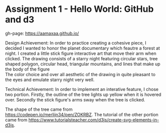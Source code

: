 Assignment 1 - Hello World: GitHub and d3  
===

gh-page: https://aamaxaa.github.io/

Design Achievement: In order to practice creating a cohesive piece, I decided I wanted to honor the planet documentary which feautre a forest at night. 
I created a little stick figure interactive art that move their arm when clicked. The drawing consists of a starry night featuring circular stars, tree shaped polygon, circular head, triangular mountains, and lines that make up the body of the figure</br>
The color choice and over all aesthetic of the drawing in quite pleasant to the eyes and emulate starry night very well. </br>

Technical Achievement: In order to implement an interative feature, I chose two portion. Firstly, the outline of the tree lights up yellow when it is hovered over. Secondly the stick figure's arms sway when the tree is clicked. </br>

The shape of the tree came from https://codepen.io/merlijn34/pen/ZOKRBZ. The tutorial of the other portion came from https://www.tutorialsteacher.com/d3js/create-svg-elements-in-d3js. 